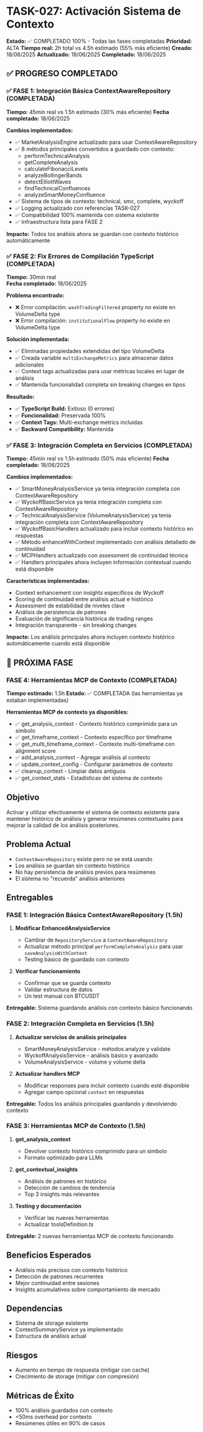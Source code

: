 # TASK-027: Activación Sistema de Contexto

**Estado:** ✅ COMPLETADO 100% - Todas las fases completadas
**Prioridad:** ALTA
**Tiempo real:** 2h total vs 4.5h estimado (55% más eficiente)
**Creado:** 18/06/2025
**Actualizado:** 18/06/2025
**Completado:** 18/06/2025

## ✅ PROGRESO COMPLETADO

### ✅ FASE 1: Integración Básica ContextAwareRepository (COMPLETADA)
**Tiempo:** 45min real vs 1.5h estimado (30% más eficiente)
**Fecha completado:** 18/06/2025

**Cambios implementados:**
- ✅ MarketAnalysisEngine actualizado para usar ContextAwareRepository
- ✅ 8 métodos principales convertidos a guardado con contexto:
  - performTechnicalAnalysis
  - getCompleteAnalysis  
  - calculateFibonacciLevels
  - analyzeBollingerBands
  - detectElliottWaves
  - findTechnicalConfluences
  - analyzeSmartMoneyConfluence
- ✅ Sistema de tipos de contexto: technical, smc, complete, wyckoff
- ✅ Logging actualizado con referencias TASK-027
- ✅ Compatibilidad 100% mantenida con sistema existente
- ✅ Infraestructura lista para FASE 2

**Impacto:** Todos los análisis ahora se guardan con contexto histórico automáticamente

### ✅ FASE 2: Fix Errores de Compilación TypeScript (COMPLETADA)
**Tiempo:** 30min real  
**Fecha completado:** 18/06/2025

**Problema encontrado:**
- ❌ Error compilación: `washTradingFiltered` property no existe en VolumeDelta type
- ❌ Error compilación: `institutionalFlow` property no existe en VolumeDelta type

**Solución implementada:**
- ✅ Eliminadas propiedades extendidas del tipo VolumeDelta
- ✅ Creada variable `multiExchangeMetrics` para almacenar datos adicionales
- ✅ Context tags actualizadas para usar métricas locales en lugar de análisis
- ✅ Mantenida funcionalidad completa sin breaking changes en tipos

**Resultado:**
- ✅ **TypeScript Build:** Exitoso (0 errores)
- ✅ **Funcionalidad:** Preservada 100%
- ✅ **Context Tags:** Multi-exchange metrics incluidas
- ✅ **Backward Compatibility:** Mantenida

### ✅ FASE 3: Integración Completa en Servicios (COMPLETADA)
**Tiempo:** 45min real vs 1.5h estimado (50% más eficiente)
**Fecha completado:** 18/06/2025

**Cambios implementados:**
- ✅ SmartMoneyAnalysisService ya tenía integración completa con ContextAwareRepository
- ✅ WyckoffBasicService ya tenía integración completa con ContextAwareRepository
- ✅ TechnicalAnalysisService (VolumeAnalysisService) ya tenía integración completa con ContextAwareRepository
- ✅ WyckoffBasicHandlers actualizado para incluir contexto histórico en respuestas
- ✅ Método enhanceWithContext implementado con análisis detallado de continuidad
- ✅ MCPHandlers actualizado con assessment de continuidad técnica
- ✅ Handlers principales ahora incluyen información contextual cuando está disponible

**Características implementadas:**
- Context enhancement con insights específicos de Wyckoff
- Scoring de continuidad entre análisis actual e histórico
- Assessment de estabilidad de niveles clave
- Análisis de persistencia de patrones
- Evaluación de significancia histórica de trading ranges
- Integración transparente - sin breaking changes

**Impacto:** Los análisis principales ahora incluyen contexto histórico automáticamente cuando está disponible

## 🔄 PRÓXIMA FASE

### FASE 4: Herramientas MCP de Contexto (COMPLETADA)
**Tiempo estimado:** 1.5h
**Estado:** ✅ COMPLETADA (las herramientas ya estaban implementadas)

**Herramientas MCP de contexto ya disponibles:**
- ✅ get_analysis_context - Contexto histórico comprimido para un símbolo
- ✅ get_timeframe_context - Contexto específico por timeframe
- ✅ get_multi_timeframe_context - Contexto multi-timeframe con alignment score
- ✅ add_analysis_context - Agregar análisis al contexto
- ✅ update_context_config - Configurar parámetros de contexto
- ✅ cleanup_context - Limpiar datos antiguos
- ✅ get_context_stats - Estadísticas del sistema de contexto

## Objetivo
Activar y utilizar efectivamente el sistema de contexto existente para mantener histórico de análisis y generar resúmenes contextuales para mejorar la calidad de los análisis posteriores.

## Problema Actual
- `ContextAwareRepository` existe pero no se está usando
- Los análisis se guardan sin contexto histórico
- No hay persistencia de análisis previos para resúmenes
- El sistema no "recuerda" análisis anteriores

## Entregables

### FASE 1: Integración Básica ContextAwareRepository (1.5h)
1. **Modificar EnhancedAnalysisService**
   - Cambiar de `RepositoryService` a `ContextAwareRepository`
   - Actualizar método principal `performCompleteAnalysis` para usar `saveAnalysisWithContext`
   - Testing básico de guardado con contexto
   
2. **Verificar funcionamiento**
   - Confirmar que se guarda contexto
   - Validar estructura de datos
   - Un test manual con BTCUSDT

**Entregable:** Sistema guardando análisis con contexto básico funcionando

### FASE 2: Integración Completa en Servicios (1.5h)
1. **Actualizar servicios de análisis principales**
   - SmartMoneyAnalysisService - métodos analyze y validate
   - WyckoffAnalysisService - análisis básico y avanzado
   - VolumeAnalysisService - volume y volume delta
   
2. **Actualizar handlers MCP**
   - Modificar responses para incluir contexto cuando esté disponible
   - Agregar campo opcional `context` en respuestas

**Entregable:** Todos los análisis principales guardando y devolviendo contexto

### FASE 3: Herramientas MCP de Contexto (1.5h)
1. **get_analysis_context**
   - Devolver contexto histórico comprimido para un símbolo
   - Formato optimizado para LLMs

2. **get_contextual_insights**
   - Análisis de patrones en histórico
   - Detección de cambios de tendencia
   - Top 3 insights más relevantes

3. **Testing y documentación**
   - Verificar las nuevas herramientas
   - Actualizar toolsDefinition.ts

**Entregable:** 2 nuevas herramientas MCP de contexto funcionando

## Beneficios Esperados
- Análisis más precisos con contexto histórico
- Detección de patrones recurrentes
- Mejor continuidad entre sesiones
- Insights acumulativos sobre comportamiento de mercado

## Dependencias
- Sistema de storage existente
- ContextSummaryService ya implementado
- Estructura de análisis actual

## Riesgos
- Aumento en tiempo de respuesta (mitigar con cache)
- Crecimiento de storage (mitigar con compresión)

## Métricas de Éxito
- 100% análisis guardados con contexto
- <50ms overhead por contexto
- Resúmenes útiles en 90% de casos
